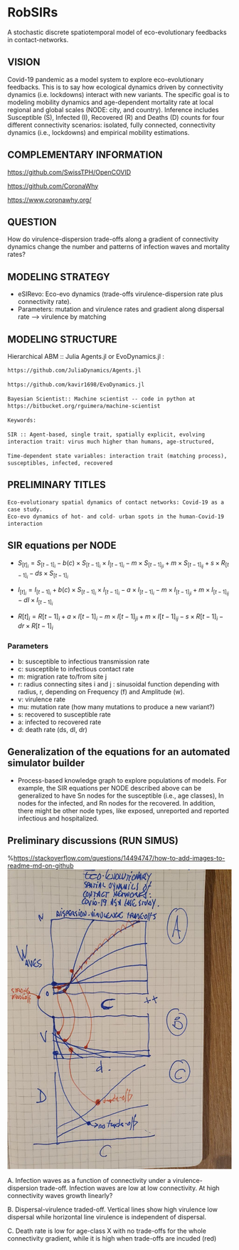 # RobSIRs

A stochastic discrete spatiotemporal model of eco-evolutionary feedbacks in contact-networks.

## VISION

Covid-19 pandemic as a model system to explore eco-evolutionary feedbacks. This is to say how ecological dynamics driven by connectivity dynamics (i.e. lockdowns) interact with new variants. The specific goal is to modeling mobility dynamics and age-dependent mortality rate at local regional and global scales (NODE: city, and country). Inference includes Susceptible (S), Infected (I), Recovered (R) and Deaths (D) counts for four different connectivity scenarios: isolated, fully connected, connectivity dynamics (i.e., lockdowns) and empirical mobility estimations.

## COMPLEMENTARY INFORMATION
 https://github.com/SwissTPH/OpenCOVID
 
 https://github.com/CoronaWhy
 
 https://www.coronawhy.org/

## QUESTION

How do virulence-dispersion trade-offs along a gradient of connectivity dynamics change the number and patterns of infection waves and mortality rates?

## MODELING STRATEGY

* eSIRevo: Eco-evo dynamics (trade-offs virulence-dispersion rate plus connectivity rate).
* Parameters: mutation and virulence rates and gradient along dispersal rate --> virulence by matching

## MODELING STRUCTURE

Hierarchical ABM :: Julia Agents.jl or EvoDynamics.jl :

    https://github.com/JuliaDynamics/Agents.jl

    https://github.com/kavir1698/EvoDynamics.jl

    Bayesian Scientist:: Machine scientist -- code in python at https://bitbucket.org/rguimera/machine-scientist

    Keywords:
    
    SIR :: Agent-based, single trait, spatially explicit, evolving interaction trait: virus much higher than humans, age-structured,

    Time-dependent state variables: interaction trait (matching process), susceptibles, infected, recovered

## PRELIMINARY TITLES

    Eco-evolutionary spatial dynamics of contact networks: Covid-19 as a case study.
    Eco-evo dynamics of hot- and cold- urban spots in the human-Covid-19 interaction


## SIR equations per NODE

* $S_{[t]_i} = S_{[t-1]_i} - b(c)\times S_{[t-1]_i} \times I_{[t-1]_i} - m\times S_{[t-1]_{ji}} + m\times S_{[t-1]_{ij}} + s\times R_{[t-1]_i} - ds\times S_{[t-1]_i}$

* $I_{[t]_i} = I_{[t-1]_i} + b(c)\times S_{[t-1]_i} \times I_{[t-1]_i} - a\times I_{[t-1]_i} - m\times I_{[t-1]_{ji}} + m\times I_{[t-1]_{ij}} - dI\times I_{[t-1]_{i}}$

* $R[t]_i = R[t-1]_i + a\times I[t-1]_i - m\times I[t-1]_{ji} + m\times I[t-1]_{ij} - s\times R[t-1]_{i} - dr\times R[t-1]_i$

### Parameters

* b: susceptible to infectious transmission rate  
* c: susceptible to infectious contact rate
* m: migration rate to/from site j 
* r: radius connecting sites i and j : sinusoidal function depending with radius, r, depending on Frequency (f) and Amplitude (w).
* v: virulence rate
* mu: mutation rate (how many mutations to produce a new variant?)
* s: recovered to susceptible rate
* a: infected to recovered rate
* d: death rate (ds, dI, dr)

## Generalization of the equations for an automated simulator builder 

* Process-based knowledge graph to explore populations of models. For example, the SIR equations per NODE described above can be generalized to have Sn nodes for the susceptible (i.e., age classes), In nodes for the infected, and Rn nodes for the recovered. In addition, there might be other node types, like exposed, unreported and reported infectious and hospitalized.


## Preliminary discussions (RUN SIMUS)
%https://stackoverflow.com/questions/14494747/how-to-add-images-to-readme-md-on-github
![plot](preliminarycartoon.png)

A. Infection waves as a function of connectivity under a virulence-dispersion trade-off. Infection waves are low at low connectivity. At high connectivity waves growth linearly?

B. Dispersal-virulence traded-off. Vertical lines show high virulence low dispersal while horizontal line virulence is independent of dispersal.

C. Death rate is low for age-class X with no trade-offs for the whole connectivity gradient, while it is high when trade-offs are incuded (red)
